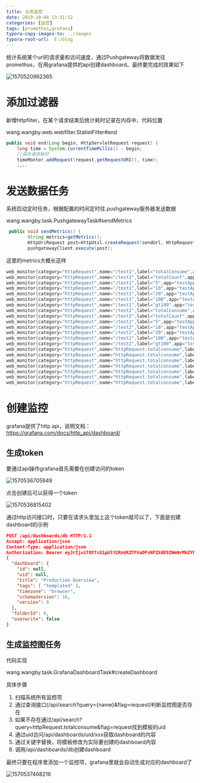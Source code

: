 ```yaml
---
title: 业务监控
date: 2019-10-08 13:31:52
categories: [监控]
tags: [promethus,grafana]
typora-copy-images-to: ../images
typora-root-url:  E:/blog
---
```


统计系统某个url的请求量和访问速度，通过Pushgateway将数据发往promethus，在用grafana提供的api创建dashboard。最终要完成的效果如下

![1570520962365](/blog/images/1570520962365.png)

<!--more-->

# 添加过滤器

新增httpfilter，在某个请求结束后统计耗时记录在内存中，代码位置

wang.wangby.web.webfilter.StatistFilter#end

```java
public void end(Long begin, HttpServletRequest request) {
    long time = System.currentTimeMillis() - begin;
    //保存请求耗时
    timeMontor.addRequest(request.getRequestURI(), time);
    ....
```

# 发送数据任务

系统启动定时任务，根据配置的时间定时往.pushgateway服务器发送数据

wang.wangby.task.PushgatewayTask#sendMetrics

```java
 public void sendMetrics() {
        String metrics=getMetrics();
        HttpUriRequest post=HttpUtil.createRequest(sendUrl, HttpRequestMethod.POST,metrics,null);
        pushgatewayClient.execute(post);
```

这里的metrics大概长这样

```verilog
web_monitor{category="httpRequest",name="/test1",label="totalConsume",app="testApp"} 215
web_monitor{category="httpRequest",name="/test1",label="totalCount",app="testApp"} 4
web_monitor{category="httpRequest",name="/test1",label="5",app="testApp"} 1
web_monitor{category="httpRequest",name="/test1",label="10",app="testApp"} 2
web_monitor{category="httpRequest",name="/test1",label="20",app="testApp"} 0
web_monitor{category="httpRequest",name="/test1",label="100",app="testApp"} 0
web_monitor{category="httpRequest",name="/test1",label="gt100",app="testApp"} 1
web_monitor{category="httpRequest",name="/test2",label="totalConsume",app="testApp"} 1
web_monitor{category="httpRequest",name="/test2",label="totalCount",app="testApp"} 1
web_monitor{category="httpRequest",name="/test2",label="5",app="testApp"} 1
web_monitor{category="httpRequest",name="/test2",label="10",app="testApp"} 0
web_monitor{category="httpRequest",name="/test2",label="20",app="testApp"} 0
web_monitor{category="httpRequest",name="/test2",label="100",app="testApp"} 0
web_monitor{category="httpRequest",name="/test2",label="gt100",app="testApp"} 0
web_monitor{category="httpRequest",name="httpRequest.totalconsume",label="totalConsume",app="testApp"} 216
web_monitor{category="httpRequest",name="httpRequest.totalconsume",label="totalCount",app="testApp"} 5
web_monitor{category="httpRequest",name="httpRequest.totalconsume",label="5",app="testApp"} 2
web_monitor{category="httpRequest",name="httpRequest.totalconsume",label="10",app="testApp"} 2
web_monitor{category="httpRequest",name="httpRequest.totalconsume",label="20",app="testApp"} 0
web_monitor{category="httpRequest",name="httpRequest.totalconsume",label="100",app="testApp"} 0
web_monitor{category="httpRequest",name="httpRequest.totalconsume",label="gt100",app="testApp"} 1
```

# 创建监控

grafana提供了http api，说明文档：https://grafana.com/docs/http_api/dashboard/

## 生成token

要通过api操作grafana首先需要在创建访问的token

![1570536705949](/blog/images/1570536705949.png)

点击创建后可以获得一个token

![1570536815402](/blog/images/1570536815402.png)

通过http访问接口时，只要在请求头里加上这个token就可以了，下面是创建dashboard的示例

```json
POST /api/dashboards/db HTTP/1.1
Accept: application/json
Content-Type: application/json
Authorization: Bearer eyJrIjoiT0tTcG1pUlY2RnVKZTFVaDFsNFZXdE9ZWmNrMkZYbk
{
  "dashboard": {
    "id": null,
    "uid": null,
    "title": "Production Overview",
    "tags": [ "templated" ],
    "timezone": "browser",
    "schemaVersion": 16,
    "version": 0
  },
  "folderId": 0,
  "overwrite": false
}
```

## 生成监控图任务

代码实现

wang.wangby.task.GrafanaDashboardTask#createDashboard

具体步骤

1. 扫描系统所有监控项
2. 通过查询接口(/api/search?query={name}&flag=request)判断监控图是否存在
3. 如果不存在通过/api/search?query=httpRequest.totalconsume&flag=request找到模板的uid
4. 通过uid访问/api/dashboards/uid/xxx获取dashboard的内容
5. 通过关键字替换，将模板修改为实际要创建的dashboard内容
6. 调用/api/dashboards/db创建dashboard

最终只要在程序里添加一个监控项，grafana里就会自动生成对应的dashboard了

![1570537468216](/blog/images/1570537468216.png)